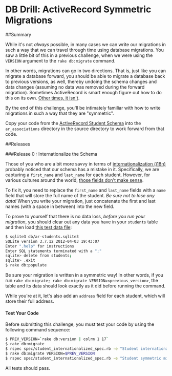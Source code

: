 # DB Drill: ActiveRecord Symmetric Migrations 

##Summary 

 While it's not *always* possible, in many cases we can write our migrations in such a way that we can travel through time using database migrations. You saw a little bit of this in a previous challenge, when we were using the `VERSION` argument to the `rake db:migrate` command.

In other words, migrations can go in two directions. That is, just like you can migrate a database forward, you should be able to migrate a database back to previous versions, as well, thereby undoing the schema changes and data changes (assuming no data was removed during the forward migration). Sometimes ActiveRecord is smart enough figure out how to do this on its own. [Other times, it isn't](http://guides.rubyonrails.org/migrations.html#using-the-up-down-methods).

By the end of this challenge, you'll be intimately familiar with how to write migrations in such a way that they are "symmetric".

Copy your code from the [ActiveRecord Student Schema](../../../db-drill-ar-student-schema-challenge) into the `ar_associations` directory in the source directory to work forward from that code. 


##Releases

###Release 0 : Internationalize the Schema

Those of you who are a bit more savvy in terms of [internationalization (i18n)](http://en.wikipedia.org/wiki/Internationalization_and_localization) probably noticed that our schema has a mistake in it. Specifically, we are capturing a `first_name` and `last_name` for each student. However, for various cultures around the world, [those fields don't make sense](http://www.w3.org/International/questions/qa-personal-names).

To fix it, you need to replace the `first_name` and `last_name` fields with a `name` field that will store the full name of the student. *Be sure not to lose any data!* When you write your migration, just concatenate the first and last names (with a space in between) into the new field.

To prove to yourself that there is no data loss, *before you run your migration*, you should clear out any data you have in your `students` table and then load [this test data file](https://raw.github.com/dbc-challenges/ar-student-schema/master/db/data/students.csv):

```bash
$ sqlite3 db/ar-students.sqlite3
SQLite version 3.7.12 2012-04-03 19:43:07
Enter ".help" for instructions
Enter SQL statements terminated with a ";"
sqlite> delete from students;
sqlite> .exit
$ rake db:populate
```

Be sure your migration is written in a symmetric way! In other words, if you run `rake db:migrate; rake db:migrate VERSION=<previous_version>`, the table and its data should look exactly as it did before running the command.

While you're at it, let's also add an `address` field for each student, which will store their full address.

#### Test Your Code

Before submitting this challenge, you must test your code by using the following command sequence:

```bash
$ PREV_VERSION=`rake db:version | colrm 1 17`
$ rake db:migrate
$ rspec spec/student_internationalized_spec.rb -e "Student internationalized"
$ rake db:migrate VERSION=$PREV_VERSION
$ rspec spec/student_internationalized_spec.rb -e "Student symmetric migration"
```

All tests should pass.
